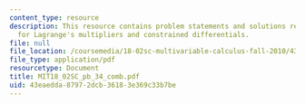```yaml
---
content_type: resource
description: This resource contains problem statements and solutions related to example
  for Lagrange's multipliers and constrained differentials.
file: null
file_location: /coursemedia/18-02sc-multivariable-calculus-fall-2010/43eaedda87972dcb36183e369c33b7be_MIT18_02SC_pb_34_comb.pdf
file_type: application/pdf
resourcetype: Document
title: MIT18_02SC_pb_34_comb.pdf
uid: 43eaedda-8797-2dcb-3618-3e369c33b7be
---
```

